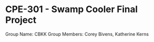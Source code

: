 # CPE-301 - Swamp Cooler Final Project
Group Name: CBKK
Group Members: Corey Bivens, Katherine Kerns
